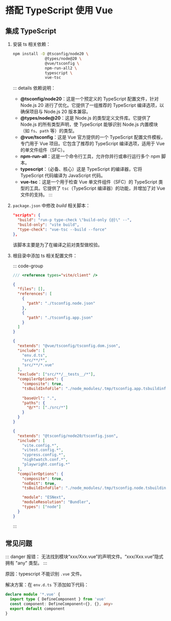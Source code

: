 # 搭配 TypeScript 使用 Vue

## 集成 TypeScript

1. 安装 ts 相关依赖：

    ```sh
    npm install -D @tsconfig/node20 \
                  @types/node@20 \
                  @vue/tsconfig \
                  npm-run-all2 \
                  typescript \
                  vue-tsc
    ```

    ::: details 依赖说明：
    - **@tsconfig/node20**：这是一个预定义的 TypeScript 配置文件，针对 Node.js 20 进行了优化。它提供了一组推荐的 TypeScript 编译选项，以确保项目与 Node.js 20 版本兼容。
    - **@types/node@20**：这是 Node.js 的类型定义文件库。它提供了 Node.js 的所有类型声明，使 TypeScript 能够识别 Node.js 内置模块（如 `fs`、`path` 等）的类型。
    - **@vue/tsconfig**：这是 Vue 官方提供的一个 TypeScript 配置文件模板，专门用于 Vue 项目。它包含了推荐的 TypeScript 编译选项，适用于 Vue 的单文件组件（SFC）。
    - **npm-run-all**：这是一个命令行工具，允许你并行或串行运行多个 npm 脚本。
    - **typescript**：（必备、核心）这是 TypeScript 的编译器，它将 TypeScript 代码编译为 JavaScript 代码。
    - **vue-tsc**：这是一个用于检查 Vue 单文件组件（SFC）的 TypeScript 类型的工具。它提供了 `tsc`（TypeScript 编译器）的功能，并增加了对 Vue 文件的支持。
    :::

2. `package.json` 中修改 *build* 相关脚本：

    ```json
    "scripts": {
      "build": "run-p type-check \"build-only {@}\" --",
      "build-only": "vite build",
      "type-check": "vue-tsc --build --force"
    },
    ```

    该脚本主要是为了在编译之前对类型做校验。

3. 根目录中添加 ts 相关配置文件：

    ::: code-group

    ```ts [env.d.ts]
    /// <reference types="vite/client" />
    ```

    ```json [tsconfig.json]
    {
      "files": [],
      "references": [
        {
          "path": "./tsconfig.node.json"
        },
        {
          "path": "./tsconfig.app.json"
        }
      ]
    }
    ```

    ```json [tsconfig.app.json]
    {
      "extends": "@vue/tsconfig/tsconfig.dom.json",
      "include": [
        "env.d.ts",
        "src/**/*",
        "src/**/*.vue"
      ],
      "exclude": ["src/**/__tests__/*"],
      "compilerOptions": {
        "composite": true,
        "tsBuildInfoFile": "./node_modules/.tmp/tsconfig.app.tsbuildinfo",
        
        "baseUrl": ".",
        "paths": {
          "@/*": ["./src/*"]
        }
      }
    }
    ```

    ```json [tsconfig.node.json]
    {
      "extends": "@tsconfig/node20/tsconfig.json",
      "include": [
        "vite.config.*",
        "vitest.config.*",
        "cypress.config.*",
        "nightwatch.conf.*",
        "playwright.config.*"
      ],
      "compilerOptions": {
        "composite": true,
        "noEmit": true,
        "tsBuildInfoFile": "./node_modules/.tmp/tsconfig.node.tsbuildinfo",

        "module": "ESNext",
        "moduleResolution": "Bundler",
        "types": ["node"]
      }
    }
    ```

    :::

## 常见问题

::: danger 报错：
无法找到模块“xxx/Xxx.vue”的声明文件。“xxx/Xxx.vue”隐式拥有 "any" 类型。
:::

原因：typescript 不能识别 `.vue` 文件。

解决方案：在 `env.d.ts` 下添加如下代码：

```ts
declare module '*.vue' {
  import type { DefineComponent } from 'vue'
  const component: DefineComponent<{}, {}, any>
  export default component
}
```
